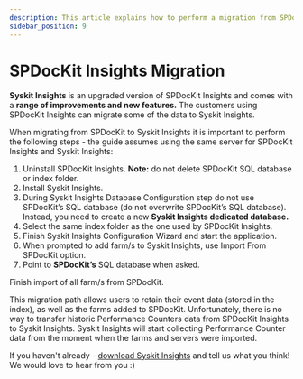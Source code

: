 ```yaml
---
description: This article explains how to perform a migration from SPDocKit Insights to Syskit Insights.
sidebar_position: 9
---
```


# SPDocKit Insights Migration

**Syskit Insights** is an upgraded version of SPDocKit Insights and comes with a **range of improvements and new features.** The customers using SPDocKit Insights can migrate some of the data to Syskit Insights.

When migrating from SPDocKit to Syskit Insights it is important to perform the following steps - the guide assumes using the same server for SPDocKit Insights and Syskit Insights:

1. Uninstall SPDocKit Insights. **Note:** do not delete SPDocKit SQL database or index folder.
2. Install Syskit Insights.
3. During Syskit Insights Database Configuration step do not use SPDocKit’s SQL database (do not overwrite SPDocKit’s SQL database). Instead, you need to create a new **Syskit Insights dedicated database.**
4. Select the same index folder as the one used by SPDocKit Insights.  
5. Finish Syskit Insights Configuration Wizard and start the application.
6. When prompted to add farm/s to Syskit Insights, use Import From SPDocKit option.
7. Point to **SPDocKit’s** SQL database when asked.

Finish import of all farm/s from SPDocKit.

This migration path allows users to retain their event data (stored in the index), as well as the farms added to SPDocKit. Unfortunately, there is no way to transfer historic Performance Counters data from SPDocKit Insights to Syskit Insights. Syskit Insights will start collecting Performance Counter data from the moment when the farms and servers were imported.

If you haven't already - [download Syskit Insights](https://www.syskit.com/products/insights/download/) and tell us what you think! We would love to hear from you :)

